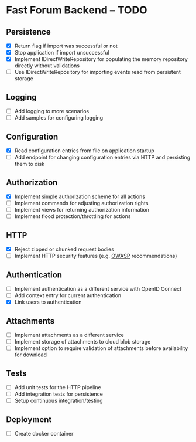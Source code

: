 # Fast Forum Backend – TODO

## Persistence

- [X] Return flag if import was successful or not
- [X] Stop application if import unsuccessful
- [X] Implement IDirectWriteRepository for populating the memory repository directly without validations
- [ ] Use IDirectWriteRepository for importing events read from persistent storage

## Logging

- [ ] Add logging to more scenarios
- [ ] Add samples for configuring logging

## Configuration

- [X] Read configuration entries from file on application startup
- [ ] Add endpoint for changing configuration entries via HTTP and persisting them to disk

## Authorization

- [X] Implement simple authorization scheme for all actions
- [ ] Implement commands for adjusting authorization rights
- [ ] Implement views for returning authorization information
- [ ] Implement flood protection/throttling for actions

## HTTP

- [X] Reject zipped or chunked request bodies
- [ ] Implement HTTP security features (e.g. [OWASP](https://www.owasp.org/index.php/Main_Page) recommendations)

## Authentication 

- [ ] Implement authentication as a different service with OpenID Connect
- [ ] Add context entry for current authentication
- [X] Link users to authentication 

## Attachments

- [ ] Implement attachments as a different service
- [ ] Implement storage of attachments to cloud blob storage
- [ ] Implement option to require validation of attachments before availability for download

## Tests

- [ ] Add unit tests for the HTTP pipeline
- [ ] Add integration tests for persistence
- [ ] Setup continuous integration/testing

## Deployment

- [ ] Create docker container
